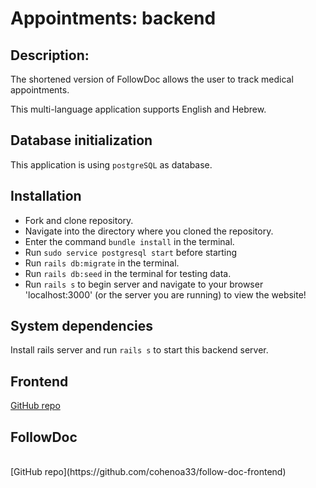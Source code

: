 # Appointments: backend

## Description:


The shortened version of FollowDoc allows the user to track medical appointments.

This multi-language application supports English and Hebrew.


## Database initialization

This application is using `postgreSQL` as database.

## Installation

- Fork and clone repository.
- Navigate into the directory where you cloned the repository.
- Enter the command `bundle install` in the terminal.
- Run `sudo service postgresql start` before starting
- Run `rails db:migrate` in the terminal.
- Run `rails db:seed` in the terminal for testing data.
- Run `rails s` to begin server and navigate to your browser 'localhost:3000' (or the server you are running) to view the website!


## System dependencies

Install rails server and run `rails s` to start this backend server.


## Frontend
[GitHub repo](https://github.com/cohenoa33/follow-doc-frontend)

## FollowDoc
<br>
[GitHub repo](https://github.com/cohenoa33/follow-doc-frontend)
